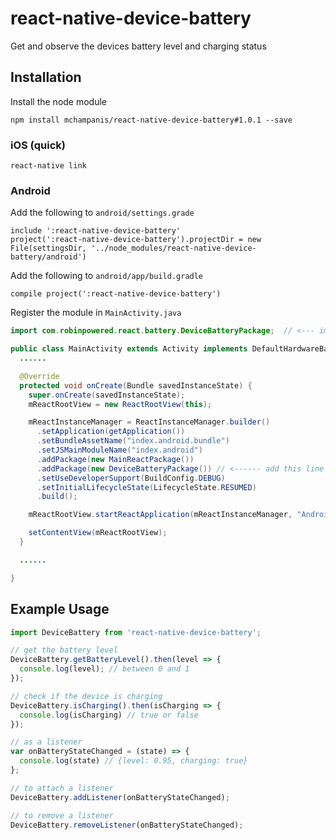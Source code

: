 # react-native-device-battery

Get and observe the devices battery level and charging status


## Installation

Install the node module
```
npm install mchampanis/react-native-device-battery#1.0.1 --save
```

### iOS (quick)
```
react-native link
```

### Android
Add the following to `android/settings.grade`
```
include ':react-native-device-battery'
project(':react-native-device-battery').projectDir = new File(settingsDir, '../node_modules/react-native-device-battery/android')
```

Add the following to `android/app/build.gradle`
```
compile project(':react-native-device-battery')
```

Register the module in `MainActivity.java`
```java
import com.robinpowered.react.battery.DeviceBatteryPackage;  // <--- import

public class MainActivity extends Activity implements DefaultHardwareBackBtnHandler {
  ......

  @Override
  protected void onCreate(Bundle savedInstanceState) {
    super.onCreate(savedInstanceState);
    mReactRootView = new ReactRootView(this);

    mReactInstanceManager = ReactInstanceManager.builder()
      .setApplication(getApplication())
      .setBundleAssetName("index.android.bundle")
      .setJSMainModuleName("index.android")
      .addPackage(new MainReactPackage())
      .addPackage(new DeviceBatteryPackage()) // <------ add this line to yout MainActivity class
      .setUseDeveloperSupport(BuildConfig.DEBUG)
      .setInitialLifecycleState(LifecycleState.RESUMED)
      .build();

    mReactRootView.startReactApplication(mReactInstanceManager, "AndroidRNSample", null);

    setContentView(mReactRootView);
  }

  ......

}
```


## Example Usage
```js
import DeviceBattery from 'react-native-device-battery';

// get the battery level
DeviceBattery.getBatteryLevel().then(level => {
  console.log(level); // between 0 and 1
});

// check if the device is charging
DeviceBattery.isCharging().then(isCharging => {
  console.log(isCharging) // true or false
});

// as a listener
var onBatteryStateChanged = (state) => {
  console.log(state) // {level: 0.95, charging: true}
};

// to attach a listener
DeviceBattery.addListener(onBatteryStateChanged);

// to remove a listener
DeviceBattery.removeListener(onBatteryStateChanged);
```
